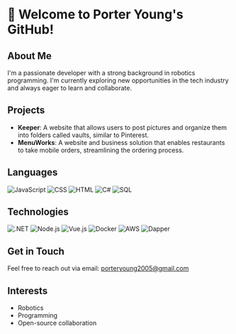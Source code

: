 # 👋 Welcome to Porter Young's GitHub!

## About Me
I'm a passionate developer with a strong background in robotics programming. I'm currently exploring new opportunities in the tech industry and always eager to learn and collaborate.

## Projects
- **Keeper**: A website that allows users to post pictures and organize them into folders called vaults, similar to Pinterest.
- **MenuWorks**: A website and business solution that enables restaurants to take mobile orders, streamlining the ordering process.

## Languages

![JavaScript](https://img.shields.io/badge/-JavaScript-000?&logo=JavaScript)
![CSS](https://img.shields.io/badge/-CSS-000?&logo=CSS3&logoColor=1572B6)
![HTML](https://img.shields.io/badge/-HTML-000?&logo=HTML5)
![C#](https://img.shields.io/badge/-C%23-000?&logo=C-Sharp&logoColor=239120)
![SQL](https://img.shields.io/badge/-SQL-000?&logo=MySQL)

## Technologies

![.NET](https://img.shields.io/badge/-.NET-000?&logo=.net)
![Node.js](https://img.shields.io/badge/-Node.js-000?&logo=node.js)
![Vue.js](https://img.shields.io/badge/-Vue.js-000?&logo=Vue.js)
![Docker](https://img.shields.io/badge/-Docker-000?&logo=Docker)
![AWS](https://img.shields.io/badge/-AWS-000?&logo=Amazon-AWS&logoColor=F90)
![Dapper](https://img.shields.io/badge/-Dapper-000?&logo=data:image/svg+xml;base64,PHN2ZyB4bWxucz0iaHR0cDovL3d3dy53My5vcmcvMjAwMC9zdmciIHdpZHRoPSIxNiIgaGVpZ2h0PSIxNiIgdmlld0JveD0iMCAwIDE2IDE2Ij48cGF0aCBkPSJNOCwwQzMuNTg0LDAsMCwzLjU4NCwwLDhTMy41ODQsMTYsOCwxNnM4LTMuNTg0LDgtOFMzLjU4NCwwLDgsMFogTTgsM2MwLjU1MiwwLDEsMC40NDgsMSwxcy0wLjQ0OCwxLTEsMS0xLTAuNDQ4LTEtMVM3LjQ0OCwzLDgsM1ogTTgsMTFjLTAuNTUyLDAtMS0wLjQ0OC0xLTFzMC40NDgtMSwxLTFzMSwwLjQ0OCwxLDFTOC41NTIsMTEsOCwxMXoiIGZpbGw9IiNmZmYiLz48L3N2Zz4=)

## Get in Touch
Feel free to reach out via email: [porteryoung2005@gmail.com](mailto:porteryoung2005@gmail.com)

## Interests
- Robotics
- Programming
- Open-source collaboration